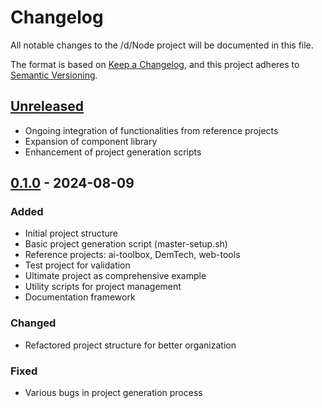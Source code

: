 # Changelog

All notable changes to the /d/Node project will be documented in this file.

The format is based on [Keep a Changelog](https://keepachangelog.com/en/1.0.0/),
and this project adheres to [Semantic Versioning](https://semver.org/spec/v2.0.0.html).

## [Unreleased]
- Ongoing integration of functionalities from reference projects
- Expansion of component library
- Enhancement of project generation scripts

## [0.1.0] - 2024-08-09
### Added
- Initial project structure
- Basic project generation script (master-setup.sh)
- Reference projects: ai-toolbox, DemTech, web-tools
- Test project for validation
- Ultimate project as comprehensive example
- Utility scripts for project management
- Documentation framework

### Changed
- Refactored project structure for better organization

### Fixed
- Various bugs in project generation process

[Unreleased]: https://github.com/yourusername/d-node/compare/v0.1.0...HEAD
[0.1.0]: https://github.com/yourusername/d-node/releases/tag/v0.1.0
